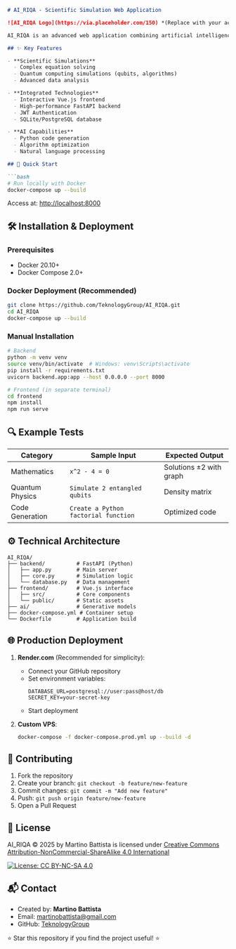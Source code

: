 

```markdown
# AI_RIQA - Scientific Simulation Web Application

![AI_RIQA Logo](https://via.placeholder.com/150) *(Replace with your actual logo)*

AI_RIQA is an advanced web application combining artificial intelligence with scientific simulations, offering browser-based solutions for mathematics, quantum physics, and data analysis.

## ✨ Key Features

- **Scientific Simulations**
  - Complex equation solving
  - Quantum computing simulations (qubits, algorithms)
  - Advanced data analysis

- **Integrated Technologies**
  - Interactive Vue.js frontend
  - High-performance FastAPI backend
  - JWT Authentication
  - SQLite/PostgreSQL database

- **AI Capabilities**
  - Python code generation
  - Algorithm optimization
  - Natural language processing

## 🚀 Quick Start

```bash
# Run locally with Docker
docker-compose up --build
```
Access at: [http://localhost:8000](http://localhost:8000)

## 🛠 Installation & Deployment

### Prerequisites
- Docker 20.10+
- Docker Compose 2.0+

### Docker Deployment (Recommended)
```bash
git clone https://github.com/TeknologyGroup/AI_RIQA.git
cd AI_RIQA
docker-compose up --build
```

### Manual Installation
```bash
# Backend
python -m venv venv
source venv/bin/activate  # Windows: venv\Scripts\activate
pip install -r requirements.txt
uvicorn backend.app:app --host 0.0.0.0 --port 8000

# Frontend (in separate terminal)
cd frontend
npm install
npm run serve
```

## 🔍 Example Tests

| Category          | Sample Input                 | Expected Output            |
|-------------------|------------------------------|----------------------------|
| Mathematics       | `x^2 - 4 = 0`               | Solutions ±2 with graph    |
| Quantum Physics   | `Simulate 2 entangled qubits`| Density matrix             |
| Code Generation   | `Create a Python factorial function` | Optimized code     |

## ⚙️ Technical Architecture

```
AI_RIQA/
├── backend/          # FastAPI (Python)
│   ├── app.py        # Main server
│   ├── core.py       # Simulation logic
│   └── database.py   # Data management
├── frontend/         # Vue.js interface
│   ├── src/          # Core components
│   └── public/       # Static assets
├── ai/               # Generative models
├── docker-compose.yml # Container setup
└── Dockerfile        # Application build
```

## 🌐 Production Deployment

1. **Render.com** (Recommended for simplicity):
   - Connect your GitHub repository
   - Set environment variables:
     ```
     DATABASE_URL=postgresql://user:pass@host/db
     SECRET_KEY=your-secret-key
     ```
   - Start deployment

2. **Custom VPS**:
   ```bash
   docker-compose -f docker-compose.prod.yml up --build -d
   ```

## 🤝 Contributing

1. Fork the repository
2. Create your branch: `git checkout -b feature/new-feature`
3. Commit changes: `git commit -m "Add new feature"`
4. Push: `git push origin feature/new-feature`
5. Open a Pull Request

## 📜 License

AI_RIQA © 2025 by Martino Battista is licensed under [Creative Commons Attribution-NonCommercial-ShareAlike 4.0 International](http://creativecommons.org/licenses/by-nc-sa/4.0/)

[![License: CC BY-NC-SA 4.0](https://img.shields.io/badge/License-CC_BY--NC--SA_4.0-lightgrey.svg)](http://creativecommons.org/licenses/by-nc-sa/4.0/)

## 📬 Contact

- Created by: **Martino Battista**
- Email: [martinobattista@gmail.com](mailto:martinobattista@gmail.com)
- GitHub: [TeknologyGroup](https://github.com/TeknologyGroup)

⭐ Star this repository if you find the project useful! ⭐
```


